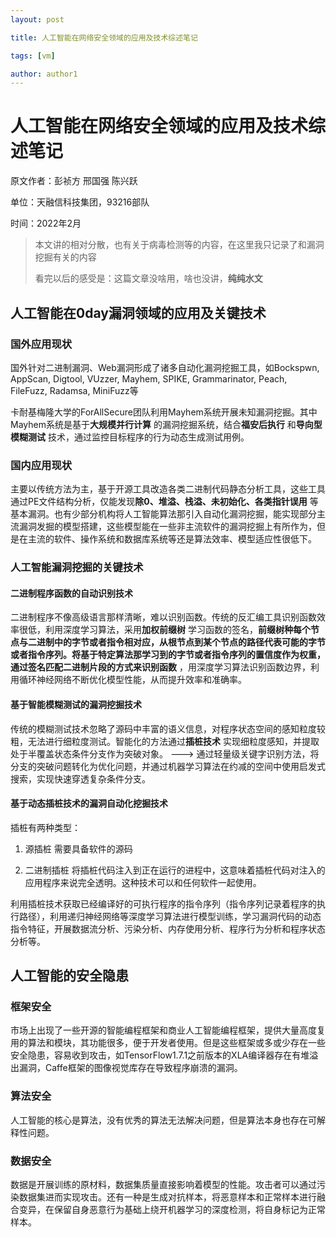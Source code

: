 ```yaml
---
layout: post

title: 人工智能在网络安全领域的应用及技术综述笔记

tags: [vm]

author: author1
---
```




# 人工智能在网络安全领域的应用及技术综述笔记

原文作者：彭祯方 邢国强 陈兴跃

单位：天融信科技集团，93216部队

时间：2022年2月

> 本文讲的相对分散，也有关于病毒检测等的内容，在这里我只记录了和漏洞挖掘有关的内容
>
> 看完以后的感受是：这篇文章没啥用，啥也没讲，**纯纯水文**

## 人工智能在0day漏洞领域的应用及关键技术

### 国外应用现状

国外针对二进制漏洞、Web漏洞形成了诸多自动化漏洞挖掘工具，如Bockspwn, AppScan, Digtool, VUzzer, Mayhem, SPIKE, Grammarinator, Peach, FileFuzz, Radamsa, MiniFuzz等

卡耐基梅隆大学的ForAllSecure团队利用Mayhem系统开展未知漏洞挖掘。其中Mayhem系统是基于**大规模并行计算** 的漏洞挖掘系统，结合**福安后执行** 和**导向型模糊测试** 技术，通过监控目标程序的行为动态生成测试用例。

### 国内应用现状

主要以传统方法为主，基于开源工具改造各类二进制代码静态分析工具，这些工具通过PE文件结构分析，仅能发现**除0、堆溢、栈溢、未初始化、各类指针误用** 等基本漏洞。也有少部分机构将人工智能算法那引入自动化漏洞挖掘，能实现部分主流漏洞发掘的模型搭建，这些模型能在一些非主流软件的漏洞挖掘上有所作为，但是在主流的软件、操作系统和数据库系统等还是算法效率、模型适应性很低下。

### 人工智能漏洞挖掘的关键技术

#### 二进制程序函数的自动识别技术

二进制程序不像高级语言那样清晰，难以识别函数。传统的反汇编工具识别函数效率很低，利用深度学习算法，采用**加权前缀树** 学习函数的签名，**前缀树种每个节点与二进制中的字节或者指令相对应，从根节点到某个节点的路径代表可能的字节或者指令序列。将基于特定算法那学习到的字节或者指令序列的置信度作为权重，通过签名匹配二进制片段的方式来识别函数** ，用深度学习算法识别函数边界，利用循环神经网络不断优化模型性能，从而提升效率和准确率。

#### 基于智能模糊测试的漏洞挖掘技术

传统的模糊测试技术忽略了源码中丰富的语义信息，对程序状态空间的感知粒度较粗，无法进行细粒度测试。智能化的方法通过**插桩技术** 实现细粒度感知，并提取处于半覆盖状态条件分支作为突破对象。 ---> 通过轻量级关键字识别方法，将分支的突破问题转化为优化问题，并通过机器学习算法在约减的空间中使用启发式搜索，实现快速穿透复杂条件分支。

#### 基于动态插桩技术的漏洞自动化挖掘技术

插桩有两种类型：

1. 源插桩 需要具备软件的源码

1. 二进制插桩 将插桩代码注入到正在运行的进程中，这意味着插桩代码对注入的应用程序来说完全透明。这种技术可以和任何软件一起使用。

利用插桩技术获取已经编译好的可执行程序的指令序列（指令序列记录着程序的执行路径），利用递归神经网络等深度学习算法进行模型训练，学习漏洞代码的动态指令特征，开展数据流分析、污染分析、内存使用分析、程序行为分析和程序状态分析等。

## 人工智能的安全隐患

### 框架安全

市场上出现了一些开源的智能编程框架和商业人工智能编程框架，提供大量高度复用的算法和模块，其功能很多，便于开发者使用。但是这些框架或多或少存在一些安全隐患，容易收到攻击，如TensorFlow1.7.1之前版本的XLA编译器存在有堆溢出漏洞，Caffe框架的图像视觉库存在导致程序崩溃的漏洞。

### 算法安全

人工智能的核心是算法，没有优秀的算法无法解决问题，但是算法本身也存在可解释性问题。

### 数据安全

数据是开展训练的原材料，数据集质量直接影响着模型的性能。攻击者可以通过污染数据集进而实现攻击。还有一种是生成对抗样本，将恶意样本和正常样本进行融合变异，在保留自身恶意行为基础上绕开机器学习的深度检测，将自身标记为正常样本。